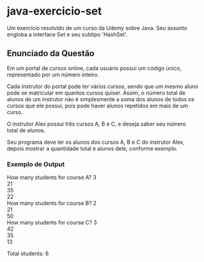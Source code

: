 # java-exercicio-set
Um exercício resolvido de um curso da Udemy sobre Java. Seu assunto engloba a interface Set e seu subtipo 'HashSet'.

## Enunciado da Questão

Em um portal de cursos online, cada usuário possui um código único, representado por um número inteiro.  

Cada instrutor do portal pode ter vários cursos, sendo que um mesmo aluno pode se matricular em quantos 
cursos quiser. Assim, o número total de alunos de um instrutor não é simplesmente a soma dos alunos de 
todos os cursos que ele possui, pois pode haver alunos repetidos em mais de um curso.  

O instrutor Alex possui três cursos A, B e C, e deseja saber seu número total de alunos.  

Seu programa deve ler os alunos dos cursos A, B e C do instrutor Alex, depois mostrar a quantidade total 
e alunos dele, conforme exemplo.  

### Exemplo de Output

How many students for course A? 3  
21  
35  
22  
How many students for course B? 2  
21  
50  
How many students for course C? 3  
42  
35  
13  

Total students: 6  
